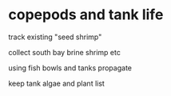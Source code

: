 copepods and tank life
=======================

track existing "seed shrimp"

collect south bay brine shrimp etc

using fish bowls and tanks propagate

keep tank algae and plant list
